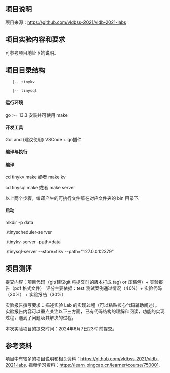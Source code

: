 
## 项目说明
项目来源：https://github.com/vldbss-2021/vldb-2021-labs


## 项目实验内容和要求
可参考项目地址下的说明。


## 项目目录结构
```
   |-- tinykv

   |-- tinysql

```

#### 运行环境
go >= 13.3
安装并可使用 make

#### 开发工具
GoLand  (建议使用)
VSCode + go插件


#### 编译与执行
#### 编译
cd tinykv
make
或者 make kv 

cd tinysql
make
或者 make server 

以上两个步骤，编译产生的可执行文件都在对应文件夹的 bin 目录下.



#### 启动
mkdir -p data

./tinyscheduler-server

./tinykv-server -path=data

./tinysql-server --store=tikv --path="127.0.0.1:2379"



## 项目测评
提交内容：项目代码（git(建议git 将提交时的版本打成 tag) or 压缩包）+ 实验报告（pdf 格式文件）
评分主要依据：test 测试案例通过情况（40%）+ 实验代码（30%） + 实验报告（30%）


实验报告撰写要求：描述实验 Lab 的实现过程（可以粘贴核心代码辅助阐述）。
实验报告内容可以重点关注以下三方面，已有代码结构的理解和阅读，功能的实现过程，遇到了问题及其解决的过程。

本次实验项目的提交时间：2024年6月7日23时 前提交。


## 参考资料
项目中有较多的项目说明和相关资料：https://github.com/vldbss-2021/vldb-2021-labs.
视频学习资料：https://learn.pingcap.cn/learner/course/750001.

